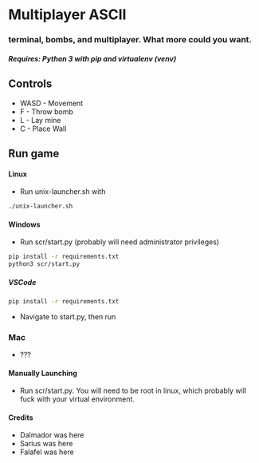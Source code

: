 # Multiplayer ASCII
### terminal, bombs, and multiplayer. What more could you want.

##### Requires: Python 3 with pip and virtualenv (venv)

## Controls
- WASD - Movement
- F - Throw bomb
- L - Lay mine
- C - Place Wall

## Run game 

#### Linux

- Run unix-launcher.sh with
```bash
./unix-launcher.sh
```

#### Windows

- Run scr/start.py (probably will need administrator privileges)
```bash
pip install -r requirements.txt
python3 scr/start.py
```
##### VSCode

```bash
pip install -r requirements.txt
```
- Navigate to start.py, then run 

### Mac

- ???

#### Manually Launching
- Run scr/start.py. You will need to be root in linux, which probably will fuck with your virtual environment. 


#### Credits
- Dalmador was here
- Sarius was here
- Falafel was here
